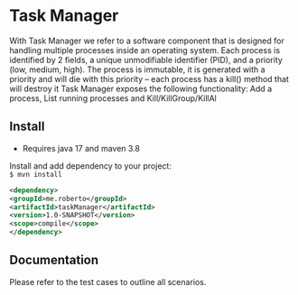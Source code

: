# Task Manager
With Task Manager we refer to a software component that is designed for handling multiple processes inside an operating system. Each process is identified by 2 fields, a unique unmodifiable identifier (PID), and a priority (low, medium, high). The process is immutable, it is generated with a priority and will die with this priority – each process has a kill() method that will destroy it
Task Manager exposes the following
functionality: Add a process, List running processes and Kill/KillGroup/KillAl

## Install

- Requires java 17 and maven 3.8

Install and add dependency to your project:   
`$ mvn install` 

```xml
<dependency>   
<groupId>me.roberto</groupId>   
<artifactId>taskManager</artifactId>   
<version>1.0-SNAPSHOT</version>    
<scope>compile</scope>    
</dependency>
```
## Documentation
Please refer to the test cases to outline all scenarios.
